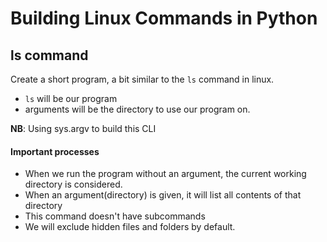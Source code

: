 # Building Linux Commands in Python

## ls command
Create a short program, a bit similar to the `ls` command in linux.
- `ls` will be our program
- arguments will be the directory to use our program on.

**NB**: Using sys.argv to build this CLI

#### Important processes
- When we run the program without an argument, the current working directory is considered.
- When an argument(directory) is given, it will list all contents of that directory
- This command doesn't have subcommands
- We will exclude hidden files and folders by default.




